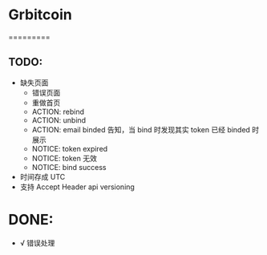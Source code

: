 # Grbitcoin
=========

## TODO:

- 缺失页面
  - 错误页面
  - 重做首页
  - ACTION: rebind
  - ACTION: unbind
  - ACTION: email binded 告知，当 bind 时发现其实 token 已经 binded 时展示
  - NOTICE: token expired
  - NOTICE: token 无效
  - NOTICE: bind success
- 时间存成 UTC
- 支持 Accept Header api versioning

# DONE:

- √ 错误处理
